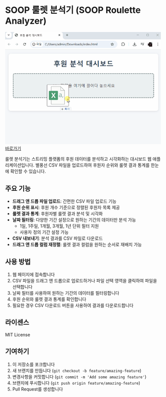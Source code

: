 # SOOP 룰렛 분석기 (SOOP Roulette Analyzer)

[![룰렛 분석기](./assets/sample.gif) 바로가기](https://soopatree.github.io/index.html)

룰렛 분석기는 스트리밍 플랫폼의 후원 데이터를 분석하고 시각화하는 대시보드 웹 애플리케이션입니다. 별풍선 CSV 파일을 업로드하여 후원자 순위와 룰렛 결과 통계를 한눈에 확인할 수 있습니다.

## 주요 기능

- **드래그 앤 드롭 파일 업로드**: 간편한 CSV 파일 업로드 기능
- **후원 순위 표시**: 후원 개수 기준으로 정렬된 후원자 목록 제공
- **룰렛 결과 통계**: 후원자별 룰렛 결과 분석 및 시각화
- **날짜 필터링**: 다양한 기간 설정으로 원하는 기간의 데이터만 분석 가능
  - 1일, 1주일, 1개월, 3개월, 1년 단위 필터 지원
  - 사용자 정의 기간 설정 가능
- **CSV 내보내기**: 분석 결과를 CSV 파일로 다운로드
- **드래그 앤 드롭 컬럼 재정렬**: 룰렛 결과 컬럼을 원하는 순서로 재배치 가능

## 사용 방법

1. 웹 페이지에 접속합니다
2. CSV 파일을 드래그 앤 드롭으로 업로드하거나 파일 선택 영역을 클릭하여 파일을 선택합니다
3. 날짜 필터를 사용하여 원하는 기간의 데이터를 필터링합니다
4. 후원 순위와 룰렛 결과 통계를 확인합니다
5. 필요한 경우 CSV 다운로드 버튼을 사용하여 결과를 다운로드합니다

## 라이센스

MIT License

## 기여하기

1. 이 저장소를 포크합니다
2. 새 브랜치를 만듭니다 (`git checkout -b feature/amazing-feature`)
3. 변경사항을 커밋합니다 (`git commit -m 'Add some amazing feature'`)
4. 브랜치에 푸시합니다 (`git push origin feature/amazing-feature`)
5. Pull Request를 생성합니다
